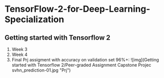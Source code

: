 # TensorFlow-2-for-Deep-Learning-Specialization

## __Getting started with Tensorflow 2__  

1. Week 3  
2. Week 4  
3. Final Prj assigment with accuracy on validation set 96%+:
![img](Getting started with Tensorflow 2/Peer-graded Assignment Capstone Projec svhn_prediction-01.jpg "Prj")
	